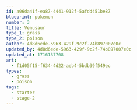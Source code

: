 ```yaml
---
id: a06da41f-ea87-4441-912f-5afdd451be87
blueprint: pokemon
number: 3
title: Venusaur
type_1: grass
type_2: poison
author: 4d8d6ede-5963-429f-9c2f-74b897007e0c
updated_by: 4d8d6ede-5963-429f-9c2f-74b897007e0c
updated_at: 1716137708
art:
  - f1d05f15-f634-4d22-aeb4-5bdb39f549ec
types:
  - grass
  - poison
tags:
  - starter
  - stage-2
---
```

